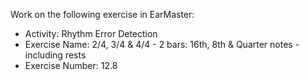 Work on the following exercise in EarMaster:
- Activity: Rhythm Error Detection
- Exercise Name: 2/4, 3/4 & 4/4 - 2 bars: 16th, 8th & Quarter notes - including rests
- Exercise Number: 12.8
